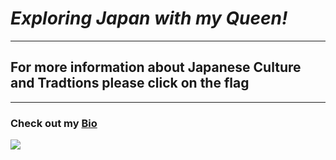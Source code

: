 # *Exploring Japan with my Queen!*
-------------------------
## For more information about Japanese Culture and Tradtions please click on the flag 
----------------------------
### Check out my [Bio](bio.md)
![](http://www.globalizationpartners.com/wp-content/uploads/2018/07/japan-1902834_640_507x275.jpg)
